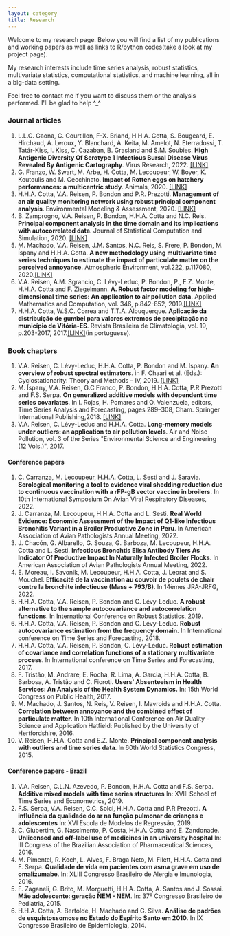 ```yaml
---
layout: category
title: Research
---
```

Welcome to my research page. Below you will find a list of my publications and working papers as well as links to R/python codes(take a look at my project page).

My research interests include time series analysis, robust statistics, multivariate statistics, computational statistics, and machine learning, all in a big-data setting.

Feel free to contact me if you want to discuss them or the analysis performed. I'll be glad to help  ^_^

### Journal articles

1. L.L.C. Gaona, C. Courtillon, F-X. Briand, H.H.A. Cotta, S. Bougeard, E. Hirchaud, A. Leroux, Y. Blanchard, A. Keita, M. Amelot, N. Eterradossi, T. Tatár-Kiss, I. Kiss, C. Cazaban, B. Grasland and S.M. Soubies. **High Antigenic Diversity Of Serotype 1 Infectious Bursal Disease Virus Revealed By Antigenic Cartography**. Virus Research, 2022. [[LINK]]({{site.url}}/papers/20232023_cubas_gaona.pdf)
2. G. Franzo, W. Swart, M. Arbe, H. Cotta, M. Lecoupeur, W. Boyer, K. Koutoulis and M. Cecchinato. **Impact of Rotten eggs on hatchery performances: a multicentric study**. Animals, 2020. [[LINK]]({{site.url}}/papers/animals-10-01725.pdf)
3. H.H.A. Cotta, V.A. Reisen, P. Bondon and P.R. Prezotti. **Management of an air quality monitoring network using robust principal component analysis**. Environmental Modeling & Assessment, 2020. [[LINK]]({{site.url}}/papers/10.1007s10666-020-09717-7.pdf)
4. B. Zamprogno, V.A. Reisen, P. Bondon, H.H.A. Cotta and N.C. Reis. **Principal component analysis in the time domain and its implications with autocorrelated data**. Journal of Statistical Computation and Simulation, 2020. [[LINK]]({{site.url}}/papers/pca_2020.pdf)
5. M. Machado, V.A. Reisen, J.M. Santos, N.C. Reis, S. Frere, P. Bondon, M. Íspany and H.H.A. Cotta.  **A new methodology using multivariate time series techniques to estimate the impact of particulate matter on the perceived annoyance**. Atmospheric Environment, vol.222, p.117080, 2020.[[LINK]]({{site.url}}/papers/10.1016jatmosenv.2019.117080.pdf)
6. V.A. Reisen, A.M. Sgrancio, C. Lévy-Leduc, P. Bondon, P., E.Z. Monte, H.H.A. Cotta and F. Ziegelmann. **A. Robust factor modeling for high-dimensional time series: An application to air pollution data**. Applied Mathematics and Computation, vol. 346, p.842-852, 2019.[[LINK]]({{site.url}}/papers/reisen_20019_applied_math_comp.pdf)
7. H.H.A. Cotta, W.S.C. Correa and T.T.A. Albuquerque. **Aplicação da distribuição de gumbel para valores extremos de precipitação no município de Vitória-ES**. Revista Brasileira de Climatologia, vol. 19, p.203-2017, 2017.[[LINK]](https://revistas.ufpr.br/revistaabclima/article/download/39440/29391)(in portuguese).
	

### Book chapters
1. V.A. Reisen, C. Lévy-Leduc, H.H.A. Cotta, P. Bondon and M. Ispany. **An overview of robust spectral estimators**. in F. Chaari et al. (Eds.): Cyclostationarity: Theory and Methods – IV, 2019. [[LINK]]({{site.url}}/papers/10.1007-978-3-030-22529-212.pdf)
2. M. Íspany, V.A. Reisen, G.C Franco, P. Bondon, H.H.A. Cotta, P.R Prezotti and F.S. Serpa. **On generalized additive models with dependent time series covariates**. In I. Rojas, H. Pomares and  O. Valenzuela, editors, Time Series Analysis and Forecasting, pages 289–308, Cham. Springer International Publishing,2018. [[LINK]]({{site.url}}/papers/GAM-PCA-VAR_Contr_to_Stat_final.pdf)
3. V.A. Reisen, C. Lévy-Leduc and H.H.A. Cotta. **Long-memory models under outliers: an application to air pollution levels**. Air and Noise Pollution, vol. 3 of the Series "Environmental Science and Engineering (12 Vols.)", 2017.


#### Conference papers
1. C. Carranza, M. Lecoupeur, H.H.A. Cotta, L. Sesti and J. Saravia. **Serological monitoring a tool to evidence viral shedding reduction due to continuous vaccination with a rFP-gB vector vaccine in broilers**. In 10th International Symposium On Avian Viral Respiratory Diseases, 2022.
2. J. Carranza, M. Lecoupeur, H.H.A. Cotta and L. Sesti. **Real World Evidence: Economic Assessment of  the Impact of Q1-like Infectious Bronchitis Variant in a Broiler Productive Zone in Peru**. In American Association of Avian Pathologists Annual Meeting, 2022.
3. J. Chacón, G. Albarello, G. Souza, G. Barboza, M. Lecoupeur, H.H.A. Cotta and L. Sesti. **Infectious Bronchtis Elisa Antibody Tiers As Indicator Of Productive Impact In Naturally Infected Broiler Flocks**. In American Association of Avian Pathologists Annual Meeting, 2022.
4. E. Moreau, I. Savonik, M. Lecoupeur,  H.H.A. Cotta, J. Leorat and S. Mouchel. **Efficacité de la vaccination au couvoir de poulets de chair contre la bronchite infectieuse (Mass + 793/B)**. In 14èmes JRA-JRFG, 2022.
5. H.H.A. Cotta, V.A. Reisen, P. Bondon and C. Lévy-Leduc. **A robust alternative to the sample autocovariance and autocorrelation functions**. In International Conference on Robust Statistics, 2019.
6. H.H.A. Cotta, V.A. Reisen, P. Bondon and C. Lévy-Leduc. **Robust autocovariance estimation from the frequency domain**. In International conference on Time Series and Forecasting, 2018.
7. H.H.A. Cotta, V.A. Reisen, P. Bondon, C. Lévy-Leduc. **Robust estimation of covariance and correlation functions of a stationary multivariate process**. In International conference on Time Series and Forecasting, 2017.
8. F. Tristão, M. Andrare, E. Rocha, R. Lima, A. Garcia, H.H.A. Cotta, B. Barbosa, A. Tristão and C. Fioroti. **Users' Absenteeism in Health Services: An Analysis of the Health System Dynamics.** In: 15th World Congress on Public Health, 2017.
9. M. Machado, J. Santos, N. Reis, V. Reisen, I. Mavroids and H.H.A. Cotta. **Correlation between annoyance and the combined effect of particulate matter**. In 10th International Conference on Air Quality - Science and Application Hatfield: Published by the University of Hertfordshire, 2016.
10. V. Reisen, H.H.A. Cotta and E.Z. Monte. **Principal component analysis with outliers and time series data**. In 60th World Statistics Congress, 2015.


#### Conference papers - Brazil
1. V.A. Reisen,  C.L.N. Azevedo, P. Bondon, H.H.A. Cotta and F.S. Serpa. **Additive mixed models with time series structures** In: XVIII School of Time Series and Econometrics, 2019.
2. F.S. Serpa, V.A. Reisen, C.C. Solci, H.H.A. Cotta and  P.R Prezotti. **A influência da qualidade do ar na função pulmonar de crianças e adolescentes** In: XVI Escola de Modelos de Regressão, 2019.
3. C. Giubertim, G. Nascimento, P. Costa, H.H.A. Cotta and E. Zandonade.  **Unlicensed and off-label use of medicines in an university hospital** In: III Congress of the Brazilian Association of Pharmaceutical Sciences, 2016.
4. M. Pimentel, R. Koch, L. Alves, F. Braga Neto, M. Filett, H.H.A. Cotta and F. Serpa. **Qualidade de vida em pacientes com asma grave em uso de omalizumabe**. In: XLIII Congresso Brasileiro de Alergia e Imunologia, 2016.
5. F. Zaganeli, G. Brito, M. Morguetti, H.H.A. Cotta, A. Santos and J. Sossai. **Mãe adolescente: geração NEM - NEM**. In: 37º Congresso Brasileiro de Pediatria, 2015.
6. H.H.A. Cotta, A. Bertolde, H. Machado and G. Silva. **Análise de padrões de esquistossomose no Estado do Espírito Santo em 2010**. In IX Congresso Brasileiro de Epidemiologia, 2014.



